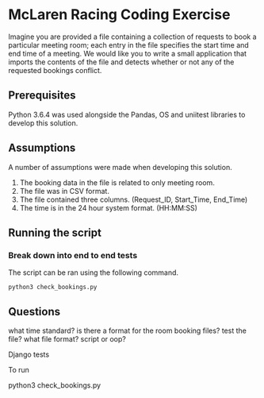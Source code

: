 # McLaren Racing Coding Exercise

Imagine you are provided a file containing a collection of requests to book a particular meeting room; each entry in the file specifies the start time and end time of a meeting. 
We would like you to write a small application that imports the contents of the file and detects whether or not any of the requested bookings conflict.

## Prerequisites

Python 3.6.4 was used alongside the Pandas, OS and uniitest libraries to develop this solution.

## Assumptions

A number of assumptions were made when developing this solution.

1. The booking data in the file is related to  only meeting room.
2. The file was in CSV format.
3. The file contained three columns. (Request_ID, Start_Time, End_Time)
4. The time is in the 24 hour system format. (HH:MM:SS)

## Running the script

### Break down into end to end tests

The script can be ran using the following command.

```
python3 check_bookings.py
```

## Questions
what time standard?
is there a format for the room booking files?
test the file?
what file format?
script or oop?

Django tests

 To run

 python3 check_bookings.py

